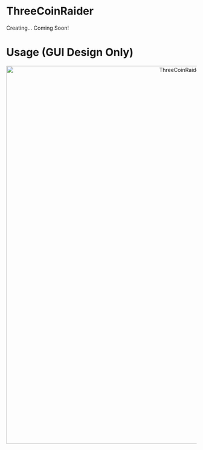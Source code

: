 # ThreeCoinRaider
Creating... Coming Soon!

# Usage (GUI Design Only)
<p align="center">
  <img src="https://i.imgur.com/qpTzVlX.png" alt="ThreeCoinRaider-on-developer" width="1000">
</p>
